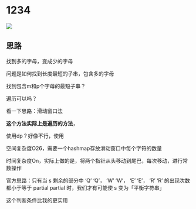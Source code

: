 # 1234

![](pics/230213/img-2023-02-13-09-37-54.png)

## 思路

找到多的字母，变成少的字母

问题是如何找到长度最短的子串，包含多的字母

找到包含m和p个字母的最短子串？

遍历可以吗？

看一下思路：滑动窗口法

**这个方法实际上是遍历的方法**，

使用dp？好像不行，使用

空间复杂度O26，需要一个hashmap存放滑动窗口中每个字符的数量

时间复杂度On，实际上做的是，将两个指针从头移动到尾巴，每次移动，进行常数操作

官方思路：只有当 s 剩余的部分中 
‘Q’
‘Q’，
‘W’
‘W’，
‘E’
‘E’，
‘R’
‘R’ 的出现次数都小于等于 
partial
partial 时，我们才有可能使 s 变为「平衡字符串」

这个判断条件比我的更实用